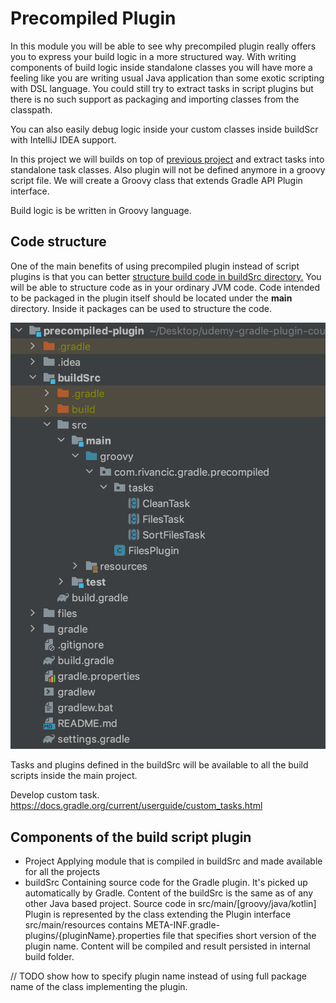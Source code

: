 # Precompiled Plugin

In this module you will be able to see why precompiled plugin really offers you to express your build logic in a
more structured way. With writing components of build logic inside standalone classes you will have more a feeling like you are writing
usual Java application than some exotic scripting with DSL language. You could still try to extract tasks in script plugins
but there is no such support as packaging and importing classes from the classpath.

You can also easily debug logic inside your custom classes inside buildScr with IntelliJ IDEA support.

In this project we will builds on top of [previous project](../precompiled-script-plugin) and extract tasks into standalone task classes. Also plugin will not be defined anymore in a groovy script file.
We will create a Groovy class that extends Gradle API Plugin interface.

Build logic is be written in Groovy language.

## Code structure

One of the main benefits of using precompiled plugin instead of script plugins is that you can better [structure build code in buildSrc directory.](https://docs.gradle.org/current/userguide/organizing_gradle_projects.html#sec:build_sources)
You will be able to structure code as in your ordinary JVM code. Code intended to be packaged in the plugin itself should be located under the **main** directory. Inside it packages can be used to structure the code.

<p width="100%">
  <img src="readme-content/gradle-precompiled-plugin.png" alt="Java library applying remote modular script plugin" width="802">
</p>

Tasks and plugins defined in the buildSrc will be available to all the build scripts inside the main project.

Develop custom task.
https://docs.gradle.org/current/userguide/custom_tasks.html

## Components of the build script plugin

- Project
  Applying module that is compiled in buildSrc and made available for all the projects 
- buildSrc
  Containing source code for the Gradle plugin. It's picked up automatically by Gradle. Content of the buildSrc is the same as of any other Java based project.
  Source code in src/main/[groovy/java/kotlin]
  Plugin is represented by the class extending the Plugin interface
  src/main/resources contains META-INF.gradle-plugins/{pluginName}.properties file that specifies short version of the plugin name.
  Content will be compiled and result persisted in internal build folder.

// TODO show how to specify plugin name instead of using full package name of the class implementing the plugin.
  